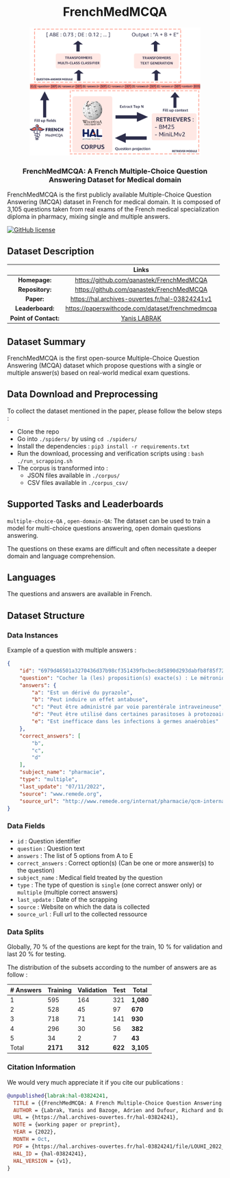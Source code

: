<h1 align="center">FrenchMedMCQA </h1>

<p align="center">
  <img width="400" src="./illustrations/Pipeline.png">
</p>

<h3 align="center">FrenchMedMCQA: A French Multiple-Choice Question Answering Dataset for Medical domain</h3>

FrenchMedMCQA is the first publicly available Multiple-Choice Question Answering (MCQA) dataset in French for medical domain. It is composed of 3,105 questions taken from real exams of the French medical specialization diploma in pharmacy, mixing  single  and multiple answers.

[![GitHub license](https://img.shields.io/badge/License-Apache_2.0-blue.svg)](https://opensource.org/licenses/Apache-2.0)

## Dataset Description

|                        | Links                                               | 
| :--------------------: |:---------------------------------------------------:|
| **Homepage:**          |  https://github.com/qanastek/FrenchMedMCQA          | 
| **Repository:**        |  https://github.com/qanastek/FrenchMedMCQA          | 
| **Paper:**             |  https://hal.archives-ouvertes.fr/hal-03824241v1    | 
| **Leaderboard:**       |  https://paperswithcode.com/dataset/frenchmedmcqa   |
| **Point of Contact:**  |  [Yanis LABRAK](mailto:yanis.labrak@univ-avignon.fr) |

## Dataset Summary

FrenchMedMCQA is the first open-source Multiple-Choice Question Answering (MCQA) dataset which propose questions with a single or multiple answer(s) based on real-world medical exam questions.

## Data Download and Preprocessing

To collect the dataset mentioned in the paper, please follow the below steps :

- Clone the repo
- Go into `./spiders/` by using `cd ./spiders/`
- Install the dependencies : `pip3 install -r requirements.txt`
- Run the download, processing and verification scripts using : `bash ./run_scrapping.sh`
- The corpus is transformed into :
    - JSON files available in `./corpus/`
    - CSV files available in `./corpus_csv/`

## Supported Tasks and Leaderboards

`multiple-choice-QA` , `open-domain-QA`: The dataset can be used to train a model for multi-choice questions answering, open domain questions answering.

The questions on these exams are difficult and often necessitate a deeper domain and language comprehension.

## Languages

The questions and answers are available in French.

## Dataset Structure

### Data Instances

Example of a question with multiple answers :

```json
{
    "id": "6979d46501a3270436d37b98cf351439fbcbec8d5890d293dabfb8f85f723904",
    "question": "Cocher la (les) proposition(s) exacte(s) : Le métronidazole :",
    "answers": {
        "a": "Est un dérivé du pyrazole",
        "b": "Peut induire un effet antabuse",
        "c": "Peut être administré par voie parentérale intraveineuse",
        "d": "Peut être utilisé dans certaines parasitoses à protozoaires",
        "e": "Est inefficace dans les infections à germes anaérobies"
    },
    "correct_answers": [
        "b",
        "c",
        "d"
    ],
    "subject_name": "pharmacie",
    "type": "multiple",
    "last_update": "07/11/2022",
    "source": "www.remede.org",
    "source_url": "http://www.remede.org/internat/pharmacie/qcm-internat.html?page=34"
}
```

### Data Fields

- `id` : Question identifier
- `question` : Question text
- `answers` : The list of 5 options from A to E
- `correct_answers` : Correct option(s) (Can be one or more answer(s) to the question)
- `subject_name` : Medical field treated by the question
- `type` : The type of question is `single` (one correct answer only) or `multiple` (multiple correct answers)
- `last_update` : Date of the scrapping
- `source` : Website on which the data is collected
- `source_url` : Full url to the collected ressource

### Data Splits

Globally, 70 % of the questions are kept for the train, 10 % for validation and last 20 % for testing.

The distribution of the subsets according to the number of answers are as follow :

| # Answers | Training   | Validation | Test    | Total     |
| --------- | ---------- | ---------- | ------- | --------- |
| 1         | 595        | 164        | 321     | **1,080** |
| 2         | 528        | 45         | 97      | **670**   |
| 3         | 718        | 71         | 141     | **930**   |
| 4         | 296        | 30         | 56      | **382**   |
| 5         | 34         | 2          | 7       | **43**    |
| Total     | **2171**   | **312**    | **622** | **3,105** |

### Citation Information

We would very much appreciate it if you cite our publications :

```bibtex
@unpublished{labrak:hal-03824241,
  TITLE = {{FrenchMedMCQA: A French Multiple-Choice Question Answering Dataset for Medical domain}},
  AUTHOR = {Labrak, Yanis and Bazoge, Adrien and Dufour, Richard and Daille, B{\'e}atrice and Gourraud, Pierre-Antoine and Morin, Emmanuel and Rouvier, Mickael},
  URL = {https://hal.archives-ouvertes.fr/hal-03824241},
  NOTE = {working paper or preprint},
  YEAR = {2022},
  MONTH = Oct,
  PDF = {https://hal.archives-ouvertes.fr/hal-03824241/file/LOUHI_2022___QA-3.pdf},
  HAL_ID = {hal-03824241},
  HAL_VERSION = {v1},
}
```
